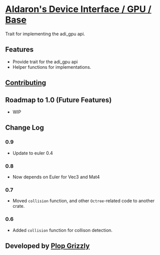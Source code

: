 # [Aldaron's Device Interface / GPU / Base](https://crates.io/crates/adi_gpu_base)
Trait for implementing the adi_gpu api.

## Features
* Provide trait for the adi_gpu api
* Helper functions for implementations.

## [Contributing](http://plopgrizzly.com/contributing/en#contributing)

## Roadmap to 1.0 (Future Features)
* WIP

## Change Log
### 0.9
* Update to euler 0.4

### 0.8
* Now depends on Euler for Vec3 and Mat4

### 0.7
* Moved `collision` function, and other `Octree`-related code to another crate.

### 0.6
* Added `collision` function for collison detection.

## Developed by [Plop Grizzly](http://plopgrizzly.com)
